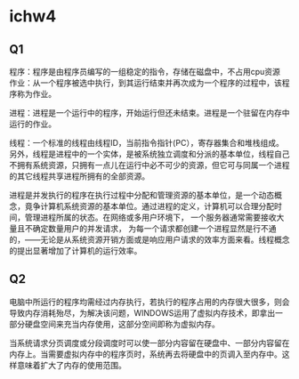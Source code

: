 # ichw4
   ## Q1
程序：程序是由程序员编写的一组稳定的指令，存储在磁盘中，不占用cpu资源  
  作业：从一个程序被选中执行，到其运行结束并再次成为一个程序的过程中，该程序称为作业。
  
  
  进程：进程是一个运行中的程序，开始运行但还未结束。进程是一个驻留在内存中运行的作业。  
  
  
  线程：一个标准的线程由线程ID，当前指令指针(PC），寄存器集合和堆栈组成。另外，线程是进程中的一个实体，是被系统独立调度和分派的基本单位，线程自己不拥有系统资源，只拥有一点儿在运行中必不可少的资源，但它可与同属一个进程的其它线程共享进程所拥有的全部资源。
  
  进程是并发执行的程序在执行过程中分配和管理资源的基本单位，是一个动态概念，竟争计算机系统资源的基本单位。通过进程的定义，计算机可以合理分配时间，管理进程所属的状态。在网络或多用户环境下，
  一个服务器通常需要接收大量且不确定数量用户的并发请求，
  为每一个请求都创建一个进程显然是行不通的，——无论是从系统资源开销方面或是响应用户请求的效率方面来看。线程概念的提出显著增加了计算机的运行效率。
  
  ## Q2
  电脑中所运行的程序均需经过内存执行，若执行的程序占用的内存很大很多，则会导致内存消耗殆尽，为解决该问题，WINDOWS运用了虚拟内存技术，即拿出一部分硬盘空间来充当内存使用，这部分空间即称为虚拟内存。
  
  当系统请求分页调度或分段调度时可以使一部分内容留在硬盘中、一部分内容留在内存上。当需要虚拟内存中的程序页时，系统再去将硬盘中的页调入至内存中。这样意味着扩大了内存的使用范围。
  
  
